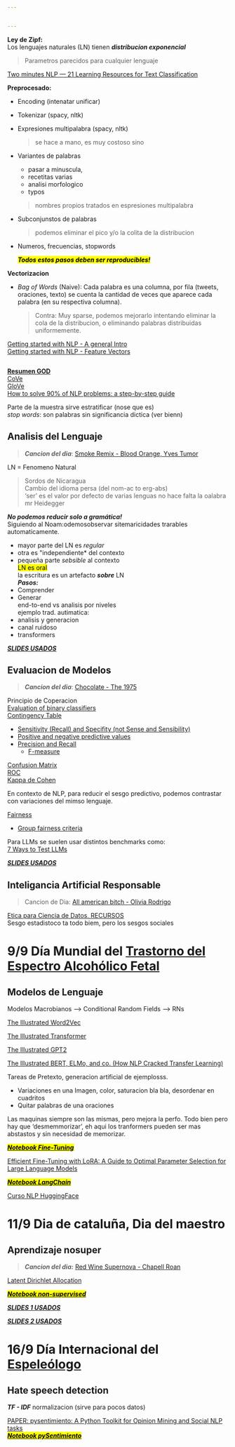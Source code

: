 ```yaml
---


---
```


<p><strong>Ley de Zipf:</strong><br>
Los lenguajes naturales (LN) tienen <em><strong>distribucion exponencial</strong></em></p>
<blockquote>
<p>Parametros parecidos para cualquier lenguaje</p>
</blockquote>
<p><a href="https://medium.com/nlplanet/two-minutes-nlp-21-learning-resources-for-text-classification-b6f9c43793e1">Two minutes NLP — 21 Learning Resources for Text Classification</a></p>
<p><strong>Preprocesado:</strong></p>
<ul>
<li>
<p>Encoding (intenatar unificar)</p>
</li>
<li>
<p>Tokenizar (spacy, nltk)</p>
</li>
<li>
<p>Expresiones multipalabra (spacy, nltk)</p>
<blockquote>
<p>se hace a mano, es muy costoso sino</p>
</blockquote>
</li>
<li>
<p>Variantes de palabras</p>
<ul>
<li>pasar a minuscula,</li>
<li>recetitas varias</li>
<li>analisi morfologico</li>
<li>typos</li>
</ul>
<blockquote>
<p>nombres propios tratados en espresiones multipalabra</p>
</blockquote>
</li>
<li>
<p>Subconjunstos de palabras</p>
<blockquote>
<p>podemos eliminar el pico y/o la colita de la distribucion</p>
</blockquote>
</li>
<li>
<p>Numeros, frecuencias, stopwords</p>
<p><em><strong><mark>Todos estos pasos deben ser reproducibles!</mark></strong></em></p>
</li>
</ul>
<p><strong>Vectorizacion</strong></p>
<ul>
<li><em>Bag of Words</em> (Naive): Cada palabra es una columna, por fila (tweets, oraciones, texto) se cuenta la cantidad de veces que aparece cada palabra (en su respectiva columna).
<blockquote>
<p>Contra: Muy sparse, podemos mejorarlo intentando eliminar la cola de la distribucion,  o eliminando palabras distribuidas uniformemente.</p>
</blockquote>
</li>
</ul>
<p><a href="https://www.kaggle.com/code/parulpandey/getting-started-with-nlp-a-general-intro">Getting started with NLP - A general Intro</a><br>
<a href="https://www.kaggle.com/code/parulpandey/getting-started-with-nlp-feature-vectors#2.Hashing-Vectorizer">Getting started with NLP - Feature Vectors</a></p>
<p><img src="https://miro.medium.com/v2/resize:fit:828/format:webp/1*HMskuHrmqBdQXus2VNvZ0g.png" alt=""></p>
<p><a href="https://arxiv.org/pdf/1904.08067"><strong>Resumen GOD</strong></a><br>
<a href="https://arxiv.org/pdf/1708.00107">CoVe</a><br>
<a href="https://nlp.stanford.edu/projects/glove/">GloVe</a><br>
<a href="https://blog.insightdatascience.com/how-to-solve-90-of-nlp-problems-a-step-by-step-guide-fda605278e4e">How to solve 90% of NLP problems: a step-by-step guide</a></p>
<p>Parte de la muestra sirve estratificar (nose que es)<br>
<em>stop words</em>: son palabras sin significancia dictica (ver bienn)</p>
<h2 id="analisis-del-lenguaje">Analisis del Lenguaje</h2>
<blockquote>
<p><em><strong>Cancion del dia</strong></em>: <a href="https://open.spotify.com/intl-es/track/22Fvc0gkf7ZCNQEQ2Oxj6D?si=9a43ff5791a64cd9">Smoke Remix  - Blood Orange, Yves Tumor</a></p>
</blockquote>
<p>LN = Fenomeno Natural</p>
<blockquote>
<p>Sordos de Nicaragua<br>
Cambio del idioma persa (del nom-ac to erg-abs)<br>
‘ser’ es el valor por defecto de varias lenguas no hace falta la oalabra mr Heidegger</p>
</blockquote>
<p><em><strong>No podemos reducir solo a gramática!</strong></em><br>
Siguiendo al Noam:odemosobservar sitemaricidades trarables automaticamente.</p>
<ul>
<li>mayor parte del LN es <em>regular</em></li>
<li>otra es "independiente* del contexto</li>
<li>pequeña parte <em>sebsible</em> al contexto<br>
<mark>LN es oral</mark><br>
la escritura es un artefacto <em><strong>sobre</strong></em> LN<br>
<em><strong>Pasos:</strong></em></li>
<li>Comprender</li>
<li>Generar<br>
end-to-end vs analisis por niveles<br>
ejemplo trad. autimatica:</li>
<li>analisis y generacion</li>
<li>canal ruidoso</li>
<li>transformers</li>
</ul>
<p><a href="https://docs.google.com/presentation/d/1APyWCRzmQYnyPU1vHGfTF3TNrluGHepyFCV3JkVJBiQ/edit#slide=id.p"><em><strong>SLIDES USADOS</strong></em></a></p>
<h2 id="evaluacion-de-modelos">Evaluacion de Modelos</h2>
<blockquote>
<p><em><strong>Cancion del dia</strong></em>: <a href="https://open.spotify.com/intl-es/track/4WiiRw2PHMNQE0ad6y6GdD?si=c42a4b6f2ea744a1">Chocolate - The 1975</a></p>
</blockquote>
<p>Principio de Coperacion<br>
<a href="https://en.wikipedia.org/wiki/Evaluation_of_binary_classifiers">Evaluation of binary classifiers</a><br>
<a href="https://en.wikipedia.org/wiki/Evaluation_of_binary_classifiers#Contingency_table">Contingency Table</a></p>
<ul>
<li><a href="https://en.wikipedia.org/wiki/Sensitivity_and_specificity">Sensitivity (Recall) and Specifity (not Sense and Sensibility)</a></li>
<li><a href="https://en.wikipedia.org/wiki/Positive_and_negative_predictive_values">Positive and negative predictive values</a></li>
<li><a href="https://en.wikipedia.org/wiki/Precision_and_recall">Precision and Recall</a>
<ul>
<li><a href="https://en.wikipedia.org/wiki/Precision_and_recall#F-measure">F-measure</a></li>
</ul>
</li>
</ul>
<p><a href="https://en.wikipedia.org/wiki/Confusion_matrix">Confusion Matrix</a><br>
<a href="https://en.wikipedia.org/wiki/Receiver_operating_characteristic#Basic_concept">ROC</a><br>
<a href="https://en.wikipedia.org/wiki/Cohen%27s_kappa">Kappa de Cohen</a></p>
<p>En contexto de NLP, para reducir el sesgo predictivo, podemos contrastar con variaciones del mimso lenguaje.</p>
<p><a href="https://en.wikipedia.org/wiki/Fairness_(machine_learning)#">Fairness</a></p>
<ul>
<li><a href="https://en.wikipedia.org/wiki/Fairness_(machine_learning)#Group_fairness_criteria">Group fairness criteria</a></li>
</ul>
<p>Para LLMs se suelen usar distintos benchmarks como:<br>
<a href="https://nordicapis.com/7-ways-to-test-llms/?ref=dailydev">7 Ways to Test LLMs</a></p>
<p><a href="https://docs.google.com/presentation/d/10Zz1K8jx3Q5XOs78tlMGFfiTAKkfAXTTaea3KgDBQIk/edit#slide=id.gb0f795d4a0_0_20"><em><strong>SLIDES USADOS</strong></em></a></p>
<h2 id="inteligancia-artificial-responsable">Inteligancia Artificial Responsable</h2>
<blockquote>
<p>Cancion de Dia: <a href="https://open.spotify.com/intl-es/track/34sOdxWu9FljH84UXdRwu1?si=b92d5bbb57f84ed8">All american bitch - Olivia Rodrigo</a></p>
</blockquote>
<p><a href="https://sites.google.com/view/etica-practica-cd/recursos?authuser=0">Etica para Ciencia de Datos, RECURSOS</a><br>
Sesgo estadistoco ta todo biem, pero los sesgos sociales</p>
<h1 id="día-mundial-del-trastorno-del-espectro-alcohólico-fetal">9/9 Día Mundial del <a href="https://es.wikipedia.org/wiki/Trastornos_del_espectro_alcoh%C3%B3lico_fetal">Trastorno del Espectro Alcohólico Fetal</a></h1>
<h2 id="modelos-de-lenguaje">Modelos de Lenguaje</h2>
<p>Modelos Macrobianos --&gt; Conditional Random Fields --&gt; RNs</p>
<p><a href="https://jalammar.github.io/illustrated-word2vec/">The Illustrated Word2Vec</a></p>
<p><a href="https://jalammar.github.io/illustrated-transformer/">The Illustrated Transformer</a></p>
<p><a href="https://jalammar.github.io/illustrated-gpt2/">The Illustrated GPT2</a></p>
<p><a href="https://jalammar.github.io/illustrated-bert/">The Illustrated BERT, ELMo, and co. (How NLP Cracked Transfer Learning)</a></p>
<p>Tareas de Pretexto, generacion artificial de ejemplosss.</p>
<ul>
<li>Variaciones en una Imagen, color, saturacion bla bla, desordenar en cuadritos</li>
<li>Quitar palabras de una oraciones</li>
</ul>
<p>Las maquinas siempre son las mismas, pero mejora la perfo. Todo bien pero hay que ‘desmemmorizar’, eh aqui los tranformers pueden ser mas abstastos y sin necesidad de memorizar.</p>
<p><a href="https://colab.research.google.com/github/nanom/llm_adaptation_2nlp_workshop/blob/main/notebook.ipynb"><mark><em><strong>Notebook Fine-Tuning</strong></em></mark></a></p>
<p><a href="https://www.databricks.com/blog/efficient-fine-tuning-lora-guide-llms">Efficient Fine-Tuning with LoRA: A Guide to Optimal Parameter Selection for Large Language Models</a></p>
<p><a href="https://colab.research.google.com/github/GoogleCloudPlatform/generative-ai/blob/main/language/orchestration/langchain/intro_langchain_palm_api.ipynb#scrollTo=c38fe99f"><mark><em><strong>Notebook LangChain</strong></em></mark></a></p>
<p><a href="https://huggingface.co/learn/nlp-course/chapter1/1">Curso NLP HuggingFace</a></p>
<h1 id="dia-de-cataluña-dia-del-maestro">11/9 Dia de cataluña, Dia del maestro</h1>
<h2 id="aprendizaje-nosuper">Aprendizaje nosuper</h2>
<blockquote>
<p><em><strong>Cancion del dia:</strong></em> <a href="https://www.youtube.com/watch?v=uMshgHF9Gso">Red Wine Supernova - Chapell Roan</a></p>
</blockquote>
<p><a href="https://medium.com/analytics-vidhya/latent-dirichelt-allocation-1ec8729589d4">Latent Dirichlet Allocation</a></p>
<p><a href="https://colab.research.google.com/github/gal-a/blog/blob/master/docs/notebooks/nlp/nlp_tf-idf_clustering.ipynb#scrollTo=pYqkfe2b9q2u"><mark><em><strong>Notebook non-supervised</strong></em></mark></a></p>
<p><a href="https://docs.google.com/presentation/d/1_qMyMAkwjHdapEektl0LKQjvaJSETFZe/edit?rtpof=true&amp;sd=true"><em><strong>SLIDES 1 USADOS</strong></em></a></p>
<p><a href="https://docs.google.com/presentation/d/1lD3U1b3W5cs6oc0FKGDWy5vn9r41M0Y3/edit#slide=id.p1"><em><strong>SLIDES 2 USADOS</strong></em></a></p>
<h1 id="día-internacional-del-espeleólogo">16/9 Día Internacional del <a href="https://es.wikipedia.org/wiki/Espele%C3%B3logo" title="Espeleólogo">Espeleólogo</a></h1>
<h2 id="hate-speech-detection">Hate speech detection</h2>
<p><em><strong>TF - IDF</strong></em> normalizacion (sirve para pocos datos)</p>
<p><a href="https://arxiv.org/abs/2106.09462">PAPER: pysentimiento: A Python Toolkit for Opinion Mining and Social NLP tasks</a><br>
<a href="https://colab.research.google.com/github/pysentimiento/pysentimiento/blob/master/notebooks/examples/pysentimiento_sentiment_analysis_in_spanish.ipynb"><mark><em><strong>Notebook pySentimiento</strong></em></mark></a></p>

